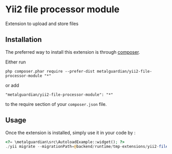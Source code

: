 Yii2 file processor module
==========================
Extension to upload and store files

Installation
------------

The preferred way to install this extension is through [composer](http://getcomposer.org/download/).

Either run

```
php composer.phar require --prefer-dist metalguardian/yii2-file-processor-module "*"
```

or add

```
"metalguardian/yii2-file-processor-module": "*"
```

to the require section of your `composer.json` file.


Usage
-----

Once the extension is installed, simply use it in your code by  :

```php
<?= \metalguardian\src\AutoloadExample::widget(); ?>
./yii migrate --migrationPath=@backend/runtime/tmp-extensions/yii2-file-processor-module/src/migrations
```
